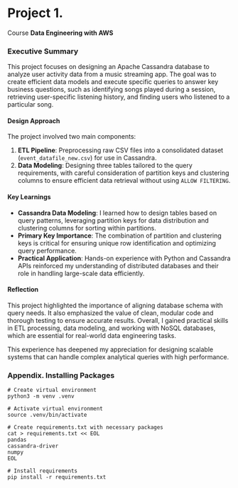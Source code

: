 # Project 1. 

Course **Data Engineering with AWS**

### **Executive Summary**

This project focuses on designing an Apache Cassandra database to analyze user activity data from a music streaming app. The goal was to create efficient data models and execute specific queries to answer key business questions, such as identifying songs played during a session, retrieving user-specific listening history, and finding users who listened to a particular song.

#### **Design Approach**
The project involved two main components: 
1. **ETL Pipeline**: Preprocessing raw CSV files into a consolidated dataset (`event_datafile_new.csv`) for use in Cassandra.
2. **Data Modeling**: Designing three tables tailored to the query requirements, with careful consideration of partition keys and clustering columns to ensure efficient data retrieval without using `ALLOW FILTERING`.

#### **Key Learnings**
- **Cassandra Data Modeling**: I learned how to design tables based on query patterns, leveraging partition keys for data distribution and clustering columns for sorting within partitions.
- **Primary Key Importance**: The combination of partition and clustering keys is critical for ensuring unique row identification and optimizing query performance.
- **Practical Application**: Hands-on experience with Python and Cassandra APIs reinforced my understanding of distributed databases and their role in handling large-scale data efficiently.

#### **Reflection**
This project highlighted the importance of aligning database schema with query needs. It also emphasized the value of clean, modular code and thorough testing to ensure accurate results. Overall, I gained practical skills in ETL processing, data modeling, and working with NoSQL databases, which are essential for real-world data engineering tasks. 

This experience has deepened my appreciation for designing scalable systems that can handle complex analytical queries with high performance.

### Appendix. Installing Packages 
```
# Create virtual environment
python3 -m venv .venv

# Activate virtual environment
source .venv/bin/activate

# Create requirements.txt with necessary packages
cat > requirements.txt << EOL
pandas
cassandra-driver
numpy
EOL

# Install requirements
pip install -r requirements.txt
```